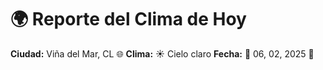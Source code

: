 # 🌍 Reporte del Clima de Hoy

**Ciudad:** Viña del Mar, CL 🌐
**Clima:** ☀️ Cielo claro
**Fecha:** 📅 06, 02, 2025 🚀
